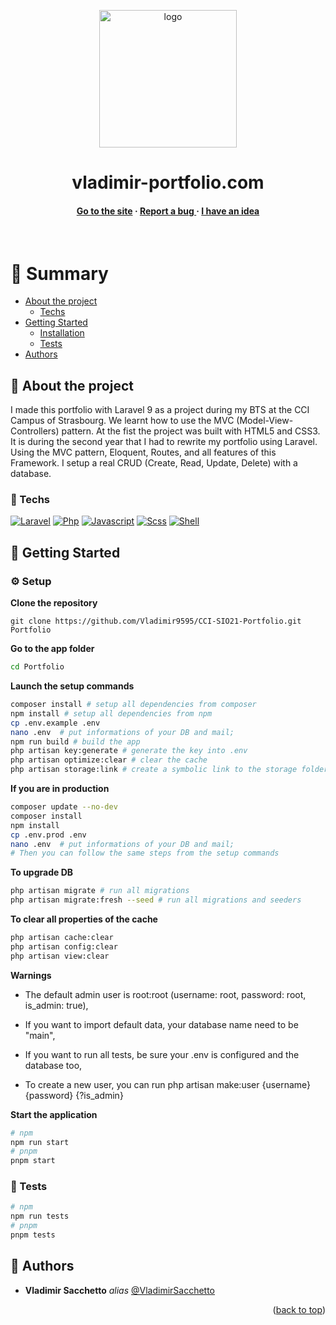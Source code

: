 <a name="readme-top"></a>

<div align="center">

  <img src="http://cdn.vladimir-portfolio.com/shared/images/Favicon_2.png" alt="logo" width="220" height="auto" />
  <h1>vladimir-portfolio.com</h1>

<h4>
    <a href="https://www.vladimir-portfolio.com" target="_blank">Go to the site</a>
  <span> · </span>
    <a href="https://github.com/Vladimir9595/CCI-SIO21-Portfolio/issues">Report a bug </a>
  <span> · </span>
    <a href="https://github.com/Vladimir9595/CCI-SIO21-Portfolio/issues">I have an idea</a>
  </h4>
</div>

<br />

# :notebook_with_decorative_cover: Summary

-   [About the project](#star2-about-the-project)
    -   [Techs](#space_invader-techs)
-   [Getting Started](#toolbox-getting-started)
    -   [Installation](#gear-setup)
    -   [Tests](#test_tube-tests)
-   [Authors](#wave-authors)

## :star2: About the project

I made this portfolio with Laravel 9 as a project during my BTS at the CCI Campus of Strasbourg. We learnt how to use the MVC (Model-View-Controllers) pattern. At the fist the project was built with HTML5 and CSS3. It is during the second year that I had to rewrite my portfolio using Laravel. Using the MVC pattern, Eloquent, Routes, and all features of this Framework. I setup a real CRUD (Create, Read, Update, Delete) with a database.

### :space_invader: Techs

[![Laravel](https://img.shields.io/badge/laravel%20-hotpink.svg?&style=for-the-badge&logo=laravel&logoColor=FF2D20&color=gray)]()
[![Php](https://img.shields.io/badge/php%20-%23323330.svg?&style=for-the-badge&logo=php&logoColor=8b9ed6&color=gray)]()
[![Javascript](https://img.shields.io/badge/javascript%20-%23323330.svg?&style=for-the-badge&logo=javascript&logoColor=fcdc00&color=gray)]()
[![Scss](https://img.shields.io/badge/scss%20-hotpink.svg?&style=for-the-badge&logo=SASS&logoColor=CC6699&color=gray)]()
[![Shell](https://img.shields.io/badge/bash%20-hotpink.svg?&style=for-the-badge&logo=gnu-bash&logoColor=4EAA25&color=gray)]()

## :toolbox: Getting Started

### :gear: Setup

**Clone the repository**

```
git clone https://github.com/Vladimir9595/CCI-SIO21-Portfolio.git Portfolio
```

**Go to the app folder**

```bash
cd Portfolio
```

**Launch the setup commands**

```bash
composer install # setup all dependencies from composer
npm install # setup all dependencies from npm
cp .env.example .env
nano .env  # put informations of your DB and mail;
npm run build # build the app
php artisan key:generate # generate the key into .env
php artisan optimize:clear # clear the cache
php artisan storage:link # create a symbolic link to the storage folder
```

**If you are in production**

```bash
composer update --no-dev
composer install
npm install
cp .env.prod .env
nano .env  # put informations of your DB and mail;
# Then you can follow the same steps from the setup commands
```

**To upgrade DB**

```bash
php artisan migrate # run all migrations
php artisan migrate:fresh --seed # run all migrations and seeders
```

**To clear all properties of the cache**

```bash
php artisan cache:clear
php artisan config:clear
php artisan view:clear
```

**Warnings**

-   The default admin user is root:root (username: root, password: root, is_admin: true),

-   If you want to import default data, your database name need to be "main",

-   If you want to run all tests, be sure your .env is configured and the database too,

-   To create a new user, you can run php artisan make:user {username} {password} {?is_admin}

**Start the application**

```bash
# npm
npm run start
# pnpm
pnpm start
```

### :test_tube: Tests

```bash
# npm
npm run tests
# pnpm
pnpm tests
```

## :wave: Authors

-   **Vladimir Sacchetto** _alias_ [@VladimirSacchetto](https://github.com/Vladimir9595)

<!-- ## :page_with_curl: Liens utiles -->

<p align="right">(<a href="#readme-top">back to top</a>)</p>
